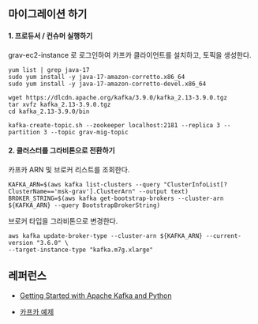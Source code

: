 ## 마이그레이션 하기 ##

#### 1. 프로듀서 / 컨슈머 실행하기 ####

grav-ec2-instance 로 로그인하여 카프카 클라이언트를 설치하고, 토픽을 생성한다.  
```
yum list | grep java-17
sudo yum install -y java-17-amazon-corretto.x86_64
sudo yum install -y java-17-amazon-corretto-devel.x86_64

wget https://dlcdn.apache.org/kafka/3.9.0/kafka_2.13-3.9.0.tgz
tar xvfz kafka_2.13-3.9.0.tgz
cd kafka_2.13-3.9.0/bin
```

```
kafka-create-topic.sh --zookeeper localhost:2181 --replica 3 --partition 3 --topic grav-mig-topic

```




#### 2. 클러스터를 그라비톤으로 전환하기 ####
카프카 ARN 및 브로커 리스트를 조회한다.
```
KAFKA_ARN=$(aws kafka list-clusters --query "ClusterInfoList[?ClusterName=='msk-grav'].ClusterArn" --output text)
BROKER_STRING=$(aws kafka get-bootstrap-brokers --cluster-arn ${KAFKA_ARN} --query BootstrapBrokerString)
```

브로커 타입을 그라비톤으로 변경한다. 
```
aws kafka update-broker-type --cluster-arn ${KAFKA_ARN} --current-version "3.6.0" \
--target-instance-type "kafka.m7g.xlarge"
```

## 레퍼런스 ##
* [Getting Started with Apache Kafka and Python](https://developer.confluent.io/get-started/python/?utm_medium=sem&utm_source=google&utm_campaign=ch.sem_br.nonbrand_tp.prs_tgt.dsa_mt.dsa_rgn.apac_lng.eng_dv.all_con.confluent-developer&utm_term=&creative=&device=c&placement=&gad_source=1&gclid=Cj0KCQiA1p28BhCBARIsADP9HrPKZ2L5FL33Qj2hG5wD-SgO6VAhZTPCmRDyU3SzMKXwfxM4pEn5NX0aAuI6EALw_wcB)

* [카프카 예제](https://dev-records.tistory.com/entry/%ED%8C%8C%EC%9D%B4%EC%8D%AC%EC%9C%BC%EB%A1%9C-Kafka-%EA%B0%84%EB%8B%A8%ED%95%9C-%EC%98%88%EC%A0%9C)
